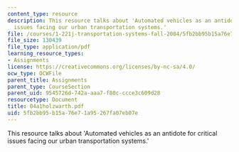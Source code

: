 ```yaml
---
content_type: resource
description: This resource talks about 'Automated vehicles as an antidote for critical
  issues facing our urban transportation systems.'
file: /courses/1-221j-transportation-systems-fall-2004/5fb2bb95b15a76e71a95267fa07eb07e_04a1holzwarth.pdf
file_size: 130439
file_type: application/pdf
learning_resource_types:
- Assignments
license: https://creativecommons.org/licenses/by-nc-sa/4.0/
ocw_type: OCWFile
parent_title: Assignments
parent_type: CourseSection
parent_uid: 9545726d-742a-aaa7-f80c-ccce3c609d28
resourcetype: Document
title: 04a1holzwarth.pdf
uid: 5fb2bb95-b15a-76e7-1a95-267fa07eb07e
---
```

This resource talks about 'Automated vehicles as an antidote for critical issues facing our urban transportation systems.'